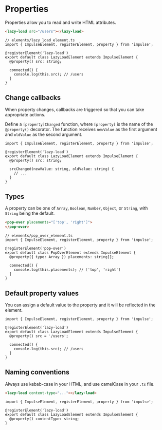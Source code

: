 # Properties

Properties allow you to read and write HTML attributes.

```html
<lazy-load src="/users"></lazy-load>
```

```ts{6,9}
// elements/lazy_load_element.ts
import { ImpulseElement, registerElement, property } from 'impulse';

@registerElement('lazy-load')
export default class LazyLoadElement extends ImpulseElement {
  @property() src: string;

  connected() {
    console.log(this.src); // /users
  }
}
```

## Change callbacks

When property changes, callbacks are triggered so that you can take appropriate actions.

Define a `[property]Changed` function, where `[property]` is the name of the `@property()` decorator. The function
receives `newValue` as the first argument and `oldValue` as the second argument.

```ts{7}
import { ImpulseElement, registerElement, property } from 'impulse';

@registerElement('lazy-load')
export default class LazyLoadElement extends ImpulseElement {
  @property() src: string;

  srcChanged(newValue: string, oldValue: string) {
    // ...
  }
}
```

## Types

A property can be one of `Array`, `Boolean`, `Number`, `Object`, or `String`, with `String` being the default.

```html
<pop-over placements="['top', 'right']">
</pop-over>
```

```ts{6,9}
// elements/pop_over_element.ts
import { ImpulseElement, registerElement, property } from 'impulse';

@registerElement('pop-over')
export default class PopOverElement extends ImpulseElement {
  @property({ type: Array }) placements: string[];

  connected() {
    console.log(this.placements); // ['top', 'right']
  }
}
```

## Default property values

You can assign a default value to the property and it will be reflected in the element.

```ts{5,8}
import { ImpulseElement, registerElement, property } from 'impulse';

@registerElement('lazy-load')
export default class LazyLoadElement extends ImpulseElement {
  @property() src = '/users';

  connected() {
    console.log(this.src); // /users
  }
}
```

## Naming conventions

Always use kebab-case in your HTML, and use camelCase in your `.ts` file.

```html
<lazy-load content-type="..."></lazy-load>
```

```ts{5}
import { ImpulseElement, registerElement, property } from 'impulse';

@registerElement('lazy-load')
export default class LazyLoadElement extends ImpulseElement {
  @property() contentType: string;
}
```

